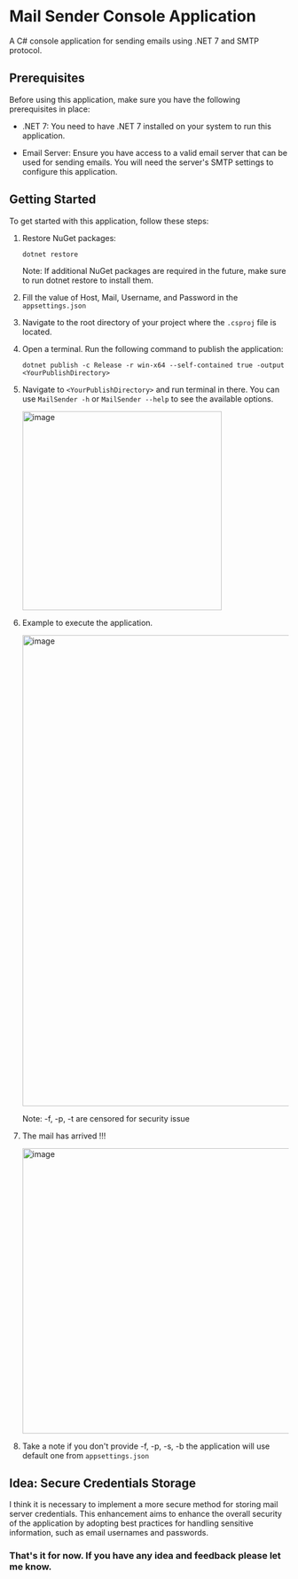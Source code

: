 # Mail Sender Console Application

A C# console application for sending emails using .NET 7 and SMTP protocol.

## Prerequisites

Before using this application, make sure you have the following prerequisites in place:

- .NET 7: You need to have .NET 7 installed on your system to run this application.

- Email Server: Ensure you have access to a valid email server that can be used for sending emails. You will need the server's SMTP settings to configure this application.

## Getting Started

To get started with this application, follow these steps:

1. Restore NuGet packages:

   ```
   dotnet restore
   ```
   
    Note: If additional NuGet packages are required in the future, make sure to run dotnet restore to install them.

2. Fill the value of Host, Mail, Username, and Password in the `appsettings.json`

3. Navigate to the root directory of your project where the `.csproj` file is located.

4. Open a terminal. Run the following command to publish the application:

   ```
   dotnet publish -c Release -r win-x64 --self-contained true -output <YourPublishDirectory>
   ```
5. Navigate to `<YourPublishDirectory>` and run terminal in there. You can use `MailSender -h` or `MailSender --help` to see the available options.

   <img width="359" alt="image" src="https://github.com/alfinwijaya/mail-sender/assets/77500112/b052f8fd-4bcd-4e0a-8bd7-5214cfe98b72">

6. Example to execute the application.
   
    <img width="850" alt="image" src="https://github.com/alfinwijaya/mail-sender/assets/77500112/061e3726-bf38-410f-80d1-d262df6db712">

    Note: -f, -p, -t are censored for security issue

7. The mail has arrived !!!


    <img width="515" alt="image" src="https://github.com/alfinwijaya/mail-sender/assets/77500112/750daa49-a47c-4ec5-b5eb-0449c4d5671e">


9. Take a note if you don't provide -f, -p, -s, -b the application will use default one from `appsettings.json`

## Idea: Secure Credentials Storage

I think it is necessary to implement a more secure method for storing mail server credentials. This enhancement aims to enhance the overall security of the application by adopting best practices for handling sensitive information, such as email usernames and passwords. 


### That's it for now. If you have any idea and feedback please let me know.
